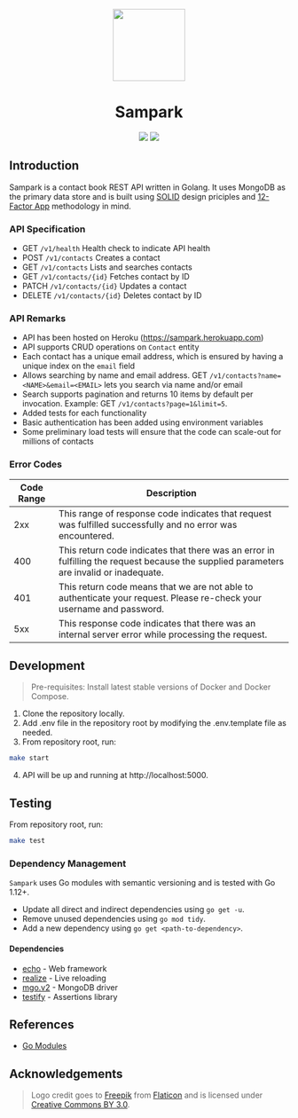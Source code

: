 <div align="center">
  <p>
    <img src="https://user-images.githubusercontent.com/4137581/63674200-a3cba480-c803-11e9-9f47-b90669bef337.png" height="130px"/>
  </p>
  
  <h1>Sampark</h1>
  
  <img src="https://github.com/checkaayush/sampark/workflows/build/badge.svg?branch=master"/>

  <a href="https://goreportcard.com/report/github.com/checkaayush/sampark">
    <img src="https://goreportcard.com/badge/github.com/checkaayush/sampark"/>
  </a>
</div>

## Introduction

Sampark is a contact book REST API written in Golang. It uses MongoDB as the primary data store and is built using [SOLID](https://en.wikipedia.org/wiki/SOLID) design priciples and [12-Factor App](https://12factor.net/) methodology in mind.

### API Specification

- GET `/v1/health` Health check to indicate API health
- POST `/v1/contacts` Creates a contact
- GET `/v1/contacts` Lists and searches contacts
- GET `/v1/contacts/{id}` Fetches contact by ID
- PATCH `/v1/contacts/{id}` Updates a contact
- DELETE `/v1/contacts/{id}` Deletes contact by ID

### API Remarks

- API has been hosted on Heroku (https://sampark.herokuapp.com)
- API supports CRUD operations on `Contact` entity
- Each contact has a unique email address, which is ensured by having a unique index on the `email` field
- Allows searching by name and email address. GET `/v1/contacts?name=<NAME>&email=<EMAIL>` lets you search via name and/or email
- Search supports pagination and returns 10 items by default per invocation. Example: GET `/v1/contacts?page=1&limit=5`.
- Added tests for each functionality
- Basic authentication has been added using environment variables
- Some preliminary load tests will ensure that the code can scale-out for millions of contacts

### Error Codes

| Code Range | Description                                                                                                                             |
| ---------- | --------------------------------------------------------------------------------------------------------------------------------------- |
| 2xx        | This range of response code indicates that request was fulfilled successfully and no error was encountered.                             |
| 400        | This return code indicates that there was an error in fulfilling the request because the supplied parameters are invalid or inadequate. |
| 401        | This return code means that we are not able to authenticate your request. Please re-check your username and password.                   |
| 5xx        | This response code indicates that there was an internal server error while processing the request.                                      |

## Development

> Pre-requisites: Install latest stable versions of Docker and Docker Compose.

1. Clone the repository locally.
2. Add .env file in the repository root by modifying the .env.template file as needed.
3. From repository root, run:
```bash
make start
```
4. API will be up and running at http://localhost:5000.

## Testing

From repository root, run:
```bash
make test
```

### Dependency Management

`Sampark` uses Go modules with semantic versioning and is tested with Go 1.12+.

* Update all direct and indirect dependencies using `go get -u`.
* Remove unused dependencies using `go mod tidy`.
* Add a new dependency using `go get <path-to-dependency>`.

#### Dependencies

* [echo](https://echo.labstack.com/) - Web framework
* [realize](https://github.com/oxequa/realize) - Live reloading
* [mgo.v2](https://gopkg.in/mgo.v2) - MongoDB driver
* [testify](https://github.com/stretchr/testify) - Assertions library

## References

* [Go Modules](https://github.com/golang/go/wiki/Modules)
<!-- * [Using MongoDB Go Driver](https://vkt.sh/go-mongodb-driver-cookbook/) -->

## Acknowledgements

> Logo credit goes to [Freepik](https://www.flaticon.com/authors/freepik) from [Flaticon](https://www.flaticon.com) and is licensed under [Creative Commons BY 3.0](http://creativecommons.org/licenses/by/3.0).
